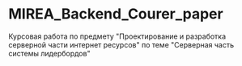 # MIREA_Backend_Courer_paper
Курсовая работа по предмету "Проектирование и разработка серверной части интернет ресурсов" по теме "Серверная часть системы лидербордов"

